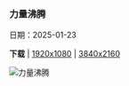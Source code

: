 ### 力量沸腾

日期：2025-01-23

**下载**  |  [1920x1080](https://cn.bing.com/th?id=OHR.IcelandGeyser_ZH-CN2136665867_1920x1080.jpg)  |  [3840x2160](https://cn.bing.com/th?id=OHR.IcelandGeyser_ZH-CN2136665867_UHD.jpg)

![力量沸腾](https://cn.bing.com/th?id=OHR.IcelandGeyser_ZH-CN2136665867_1920x1080.jpg "冰岛的史托克间歇泉 (© John and Tina Reid/Getty Images)")

